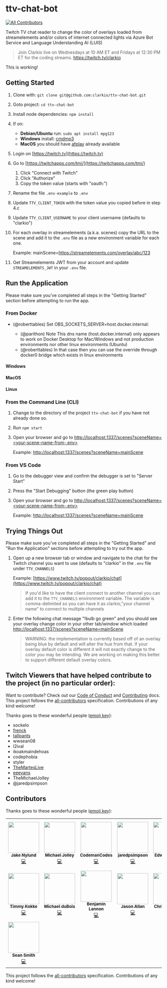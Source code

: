 # ttv-chat-bot
[![All Contributors](https://img.shields.io/badge/all_contributors-10-orange.svg?style=flat-square)](#contributors)

Twitch TV chat reader to change the color of overlays loaded from streamelements and/or colors of internet connected lights via Azure Bot Service and Language Understanding AI (LUIS)

> Join Clarkio live on Wednesdays at 10 AM ET and Fridays at 12:30 PM ET for the coding streams. https://twitch.tv/clarkio

This is working!

## Getting Started

1. Clone with: `git clone git@github.com:clarkio/ttv-chat-bot.git`
1. Goto project: `cd ttv-chat-bot`
1. Install node dependencies: `npm install`
1. If on:
   * **Debian/Ubuntu** run: `sudo apt install mpg123`
   * **Windows** install: [cmdmp3](https://github.com/jimlawless/cmdmp3)
   * **MacOS** you should have [afplay](https://developer.apple.com/library/mac/documentation/Darwin/Reference/ManPages/man1/afplay.1.html) already available
1. Login on [https://twitch.tv](https://twitch.tv)
1. Go to [https://twitchapps.com/tmi/](https://twitchapps.com/tmi/)
   1. Click "Connect with Twitch"
   1. Click "Authorize"
   1. Copy the token value (starts with "oauth:")
1. Rename the file `.env-example` to `.env`
1. Update `TTV_CLIENT_TOKEN` with the token value you copied before in step 4.c
1. Update `TTV_CLIENT_USERNAME` to your client username (defaults to "clarkio")
1. For each overlay in streamelements (a.k.a. scenes) copy the URL to the scene and add it to the `.env` file as a new environment variable for each one.

   Example: mainScene=https://streamelements.com/overlay/abc/123

1. Get Streamelements JWT from your account and update `STREAMELEMENTS_JWT` in your `.env` file.

## Run the Application

Please make sure you've completed all steps in the "Getting Started" section before attempting to run the app.

### From Docker

- (@roberttables) Set OBS_SOCKETS_SERVER=host.docker.internal:<the port your OBS Websockets server is running>
  - (@parithon) Note This dns name (host.docker.internal) only appears to work on Docker Desktop for Mac/Windows and not production environments nor other linux environments (Ubuntu)
  - (@roberttables) In that case then you can use the override through docker0 bridge which exists in linux environments

#### Windows

#### MacOS

#### Linux

### From the Command Line (CLI)

1. Change to the directory of the project `ttv-chat-bot` if you have not already done so.
1. Run `npm start`
1. Open your browser and go to [http://localhost:1337/scenes?sceneName=<your-scene-name-from-.env>](http://localhost:1337/scenes?sceneName=)

   Example: [http://localhost:1337/scenes?sceneName=mainScene](http://localhost:1337/scenes?sceneName=mainScene)

### From VS Code

1. Go to the debugger view and confirm the debugger is set to "Server Start"
1. Press the "Start Debugging" button (the green play button)
1. Open your browser and go to [http://localhost:1337/scenes?sceneName=<your-scene-name-from-.env>](http://localhost:1337/scenes?sceneName=)

   Example: [http://localhost:1337/scenes?sceneName=mainScene](http://localhost:1337/scenes?sceneName=mainScene)

## Trying Things Out

Please make sure you've completed all steps in the "Getting Started" and "Run the Application" sections before attempting to try out the app.

1. Open up a new browser tab or window and navigate to the chat for the Twitch channel you want to use (defaults to "clarkio" in the `.env` file under `TTV_CHANNELS`)

   Example: [https://www.twitch.tv/popout/clarkio/chat](https://www.twitch.tv/popout/clarkio/chat)

   > If you'd like to have the client connect to another channel you can add it to the `TTV_CHANNELS` environment variable. The variable is comma-delimited so you can have it as clarkio,"your channel name" to connect to multiple channels

1. Enter the following chat message "!bulb go green" and you should see your overlay change color in your other tab/window which loaded [http://localhost:1337/scenes?sceneName=mainScene](http://localhost:1337/scenes?sceneName=mainScene)

   > WARNING: the implementation is currently based off of an overlay being blue by default and will alter the hue from that. If your overlay default color is different it will not exactly change to the color you may be intending. We are working on making this better to support different default overlay colors.

## Twitch Viewers that have helped contribute to the project (in no particular order):

Want to contribute? Check out our [Code of Conduct](CODE_OF_CONDUCT.md) and [Contributing](CONTRIBUTING.md) docs. This project follows the [all-contributors](https://github.com/all-contributors/all-contributors) specification.  Contributions of any kind welcome!

Thanks goes to these wonderful people ([emoji key](https://allcontributors.org/docs/en/emoji-key)):

- sockelo
- [frenck](https://github.com/frenck)
- [tallpants](https://github.com/tallpants)
- wwsean08
- l2ival
- ikoakmaindehoas
- codephobia
- styler
- [TheMartesLive](https://github.com/TheMartes)
- [eeevans](https://github.com/eeevans)
- TheMichaelJolley
- @jaredpsimpson

## Contributors

Thanks goes to these wonderful people ([emoji key](https://allcontributors.org/docs/en/emoji-key)):

<!-- ALL-CONTRIBUTORS-LIST:START - Do not remove or modify this section -->
<!-- prettier-ignore-start -->
<!-- markdownlint-disable -->
<table>
  <tr>
    <td align="center"><a href="https://github.com/jakegny"><img src="https://avatars2.githubusercontent.com/u/6787885?v=4" width="100px;" alt=""/><br /><sub><b>Jake Nylund</b></sub></a><br /><a href="https://github.com/clarkio/ttv-chat-bot/commits?author=jakegny" title="Code">💻</a></td>
    <td align="center"><a href="https://michaeljolley.com/"><img src="https://avatars2.githubusercontent.com/u/1228996?v=4" width="100px;" alt=""/><br /><sub><b>Michael Jolley</b></sub></a><br /><a href="https://github.com/clarkio/ttv-chat-bot/commits?author=MichaelJolley" title="Code">💻</a></td>
    <td align="center"><a href="https://github.com/CodemanCodes"><img src="https://avatars3.githubusercontent.com/u/46641880?v=4" width="100px;" alt=""/><br /><sub><b>CodemanCodes</b></sub></a><br /><a href="https://github.com/clarkio/ttv-chat-bot/commits?author=CodemanCodes" title="Code">💻</a></td>
    <td align="center"><a href="https://github.com/jaredpsimpson"><img src="https://avatars0.githubusercontent.com/u/1933150?v=4" width="100px;" alt=""/><br /><sub><b>jaredpsimpson</b></sub></a><br /><a href="https://github.com/clarkio/ttv-chat-bot/commits?author=jaredpsimpson" title="Code">💻</a></td>
    <td align="center"><a href="https://github.com/eeevans"><img src="https://avatars1.githubusercontent.com/u/272717?v=4" width="100px;" alt=""/><br /><sub><b>Edward Evans</b></sub></a><br /><a href="https://github.com/clarkio/ttv-chat-bot/commits?author=eeevans" title="Code">💻</a></td>
    <td align="center"><a href="https://nmarch213.github.io/Portfolio/"><img src="https://avatars1.githubusercontent.com/u/14193159?v=4" width="100px;" alt=""/><br /><sub><b>Nicholas March</b></sub></a><br /><a href="https://github.com/clarkio/ttv-chat-bot/commits?author=nmarch213" title="Code">💻</a></td>
    <td align="center"><a href="https://github.com/PatPat1567"><img src="https://avatars0.githubusercontent.com/u/41209202?v=4" width="100px;" alt=""/><br /><sub><b>PatPat1567</b></sub></a><br /><a href="https://github.com/clarkio/ttv-chat-bot/issues?q=author%3APatPat1567" title="Bug reports">🐛</a></td>
  </tr>
  <tr>
    <td align="center"><a href="http://timmykokke.com"><img src="https://avatars1.githubusercontent.com/u/2283621?v=4" width="100px;" alt=""/><br /><sub><b>Timmy Kokke</b></sub></a><br /><a href="https://github.com/clarkio/ttv-chat-bot/commits?author=sorskoot" title="Code">💻</a></td>
    <td align="center"><a href="https://www.mcduboiswebservices.com"><img src="https://avatars0.githubusercontent.com/u/39778093?v=4" width="100px;" alt=""/><br /><sub><b>Michael duBois</b></sub></a><br /><a href="https://github.com/clarkio/ttv-chat-bot/commits?author=MichaelCduBois" title="Code">💻</a></td>
    <td align="center"><a href="https://lannonbr.com"><img src="https://avatars2.githubusercontent.com/u/3685876?v=4" width="100px;" alt=""/><br /><sub><b>Benjamin Lannon</b></sub></a><br /><a href="https://github.com/clarkio/ttv-chat-bot/commits?author=lannonbr" title="Code">💻</a></td>
    <td align="center"><a href="https://github.com/OiYouYeahYou"><img src="https://avatars2.githubusercontent.com/u/20130059?v=4" width="100px;" alt=""/><br /><sub><b>Jason Allan</b></sub></a><br /><a href="https://github.com/clarkio/ttv-chat-bot/commits?author=OiYouYeahYou" title="Code">💻</a></td>
    <td align="center"><a href="https://toefrog.github.io/Blog/"><img src="https://avatars0.githubusercontent.com/u/1122675?v=4" width="100px;" alt=""/><br /><sub><b>Chris Gargotta</b></sub></a><br /><a href="https://github.com/clarkio/ttv-chat-bot/commits?author=ToeFrog" title="Code">💻</a> <a href="#ideas-ToeFrog" title="Ideas, Planning, & Feedback">🤔</a></td>
    <td align="center"><a href="https://github.com/Wingysam"><img src="https://avatars3.githubusercontent.com/u/18403742?v=4" width="100px;" alt=""/><br /><sub><b>Wingysam</b></sub></a><br /><a href="#ideas-Wingysam" title="Ideas, Planning, & Feedback">🤔</a></td>
    <td align="center"><a href="https://github.com/LuckyNoS7evin"><img src="https://avatars2.githubusercontent.com/u/30657709?v=4" width="100px;" alt=""/><br /><sub><b>LuckyNoS7evin</b></sub></a><br /><a href="https://github.com/clarkio/ttv-chat-bot/commits?author=LuckyNoS7evin" title="Code">💻</a></td>
  </tr>
  <tr>
    <td align="center"><a href="https://wwsean08.com"><img src="https://avatars1.githubusercontent.com/u/839261?v=4" width="100px;" alt=""/><br /><sub><b>Sean Smith</b></sub></a><br /><a href="https://github.com/clarkio/ttv-chat-bot/commits?author=wwsean08" title="Code">💻</a></td>
  </tr>
</table>

<!-- markdownlint-enable -->
<!-- prettier-ignore-end -->
<!-- ALL-CONTRIBUTORS-LIST:END -->

This project follows the [all-contributors](https://github.com/all-contributors/all-contributors) specification. Contributions of any kind welcome!
